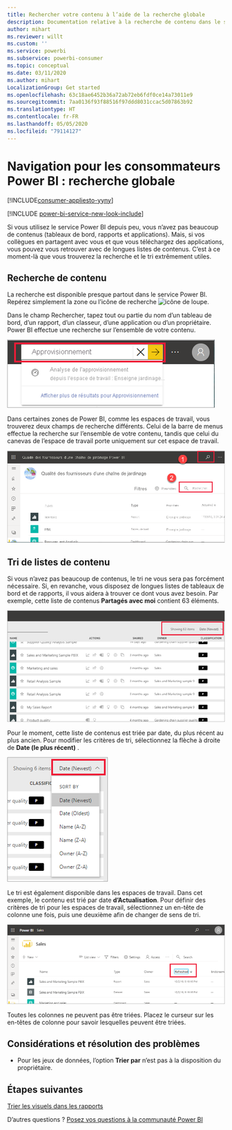 ```yaml
---
title: Rechercher votre contenu à l’aide de la recherche globale
description: Documentation relative à la recherche de contenu dans le service Power BI.
author: mihart
ms.reviewer: willt
ms.custom: ''
ms.service: powerbi
ms.subservice: powerbi-consumer
ms.topic: conceptual
ms.date: 03/11/2020
ms.author: mihart
LocalizationGroup: Get started
ms.openlocfilehash: 63c18ae6452b36a72ab72eb6fdf0ce14a73011e9
ms.sourcegitcommit: 7aa0136f93f88516f97ddd8031ccac5d07863b92
ms.translationtype: HT
ms.contentlocale: fr-FR
ms.lasthandoff: 05/05/2020
ms.locfileid: "79114127"
---
```

# <a name="navigation-for-power-bi-consumers-global-search"></a>Navigation pour les consommateurs Power BI : recherche globale

[!INCLUDE[consumer-appliesto-yyny](../includes/consumer-appliesto-yyny.md)]

[!INCLUDE [power-bi-service-new-look-include](../includes/power-bi-service-new-look-include.md)]


Si vous utilisez le service Power BI depuis peu, vous n’avez pas beaucoup de contenus (tableaux de bord, rapports et applications). Mais, si vos collègues en partagent avec vous et que vous téléchargez des applications, vous pouvez vous retrouver avec de longues listes de contenus. C’est à ce moment-là que vous trouverez la recherche et le tri extrêmement utiles.

## <a name="searching-for-content"></a>Recherche de contenu
 La recherche est disponible presque partout dans le service Power BI. Repérez simplement la zone ou l’icône de recherche ![icône de loupe](./media/end-user-search-sort/power-bi-search-icon.png).

 Dans le champ Rechercher, tapez tout ou partie du nom d’un tableau de bord, d’un rapport, d’un classeur, d’une application ou d’un propriétaire. Power BI effectue une recherche sur l’ensemble de votre contenu. 

 ![rechercher un rapport](./media/end-user-search-sort/power-bi-search-field.png) 

 Dans certaines zones de Power BI, comme les espaces de travail, vous trouverez deux champs de recherche différents. Celui de la barre de menus effectue la recherche sur l’ensemble de votre contenu, tandis que celui du canevas de l’espace de travail porte uniquement sur cet espace de travail.

 ![Recherche dans un espace de travail](./media/end-user-search-sort/power-bi-search-fields.png) 

## <a name="sorting-content-lists"></a>Tri de listes de contenu

Si vous n’avez pas beaucoup de contenus, le tri ne vous sera pas forcément nécessaire.  Si, en revanche, vous disposez de longues listes de tableaux de bord et de rapports, il vous aidera à trouver ce dont vous avez besoin. Par exemple, cette liste de contenus **Partagés avec moi** contient 63 éléments. 

![Liste de contenus Partagés avec moi](./media/end-user-search-sort/power-bi-long-lists.png)

Pour le moment, cette liste de contenus est triée par date, du plus récent au plus ancien. Pour modifier les critères de tri, sélectionnez la flèche à droite de **Date (le plus récent)** .

![Menu déroulant de tri](./media/end-user-search-sort/power-bi-sort-date.png)


Le tri est également disponible dans les espaces de travail. Dans cet exemple, le contenu est trié par date **d’Actualisation**. Pour définir des critères de tri pour les espaces de travail, sélectionnez un en-tête de colonne une fois, puis une deuxième afin de changer de sens de tri. 

![rechercher un rapport](./media/end-user-search-sort/power-bi-workspace-sort.png)

Toutes les colonnes ne peuvent pas être triées. Placez le curseur sur les en-têtes de colonne pour savoir lesquelles peuvent être triées.


## <a name="considerations-and-troubleshooting"></a>Considérations et résolution des problèmes
* Pour les jeux de données, l’option **Trier par** n’est pas à la disposition du propriétaire.

## <a name="next-steps"></a>Étapes suivantes
[Trier les visuels dans les rapports](end-user-change-sort.md)

D’autres questions ? [Posez vos questions à la communauté Power BI](https://community.powerbi.com/)
